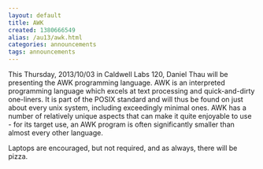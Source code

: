 ```yaml
---
layout: default
title: AWK
created: 1380666549
alias: /au13/awk.html
categories: announcements
tags: announcements
---
```

This Thursday, 2013/10/03 in Caldwell Labs 120, Daniel Thau will be presenting the AWK programming language.  AWK is an interpreted programming language which excels at text processing and quick-and-dirty one-liners.  It is part of the POSIX standard and will thus be found on just about every unix system, including exceedingly minimal ones.  AWK has a number of relatively unique aspects that can make it quite enjoyable to use - for its target use, an AWK program is often significantly smaller than almost every other language.

Laptops are encouraged, but not required, and as always, there will be pizza.

